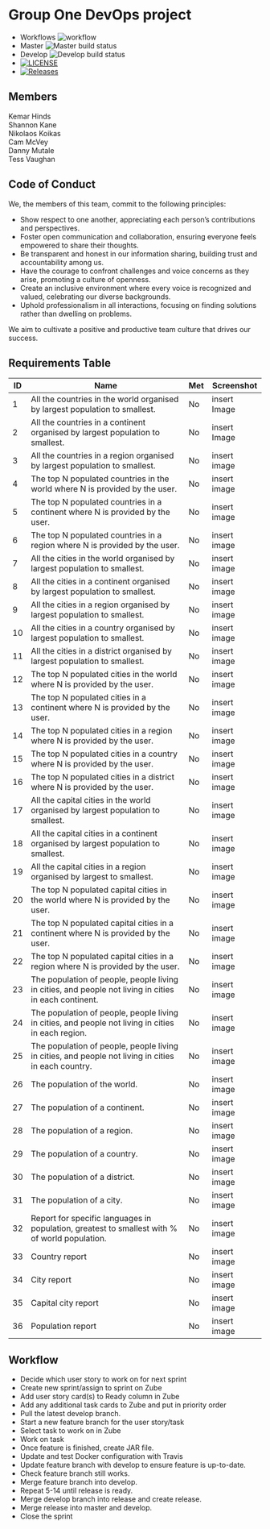 # Group One DevOps project

* Workflows ![workflow](https://github.com/TvonSween/sem-one/actions/workflows/main.yml/badge.svg)
* Master ![Master build status ](https://img.shields.io/github/actions/workflow/status/TvonSween/sem-one/main.yml?branch=master)
* Develop ![Develop build status ](https://img.shields.io/github/actions/workflow/status/TvonSween/sem-one/main.yml?branch=develop)
* [![LICENSE](https://img.shields.io/github/license/TvonSween/sem-one.svg?style=flat-square)](https://github.com/TvonSween/sem-one/blob/master/LICENSE)
* [![Releases](https://img.shields.io/github/release/TvonSween/sem-one/all.svg?style=flat-square)](https://github.com/TvonSween/sem-one/releases)

## Members
Kemar Hinds  
Shannon Kane  
Nikolaos Koikas  
Cam McVey  
Danny Mutale  
Tess Vaughan

## Code of Conduct
We, the members of this team, commit to the following principles:

* Show respect to one another, appreciating each person’s contributions and perspectives.
* Foster open communication and collaboration, ensuring everyone feels empowered to share their thoughts.
* Be transparent and honest in our information sharing, building trust and accountability among us.
* Have the courage to confront challenges and voice concerns as they arise, promoting a culture of openness.
* Create an inclusive environment where every voice is recognized and valued, celebrating our diverse backgrounds.
* Uphold professionalism in all interactions, focusing on finding solutions rather than dwelling on problems.

We aim to cultivate a positive and productive team culture that drives our success.

## Requirements Table
| ID | Name                                                                                                  | Met | Screenshot   |
|----|-------------------------------------------------------------------------------------------------------|-----|--------------|
| 1  | All the countries in the world organised by largest population to smallest.                           | No  | insert Image |
| 2  | All the countries in a continent organised by largest population to smallest.                         | No  | insert Image |
| 3  | All the countries in a region organised by largest population to smallest.                            | No  | insert image |
| 4  | The top N populated countries in the world where N is provided by the user.                           | No  | insert image |
| 5  | The top N populated countries in a continent where N is provided by the user.                         | No  | insert image |
| 6  | The top N populated countries in a region where N is provided by the user.                            | No  | insert image |
| 7  | All the cities in the world organised by largest population to smallest.                              | No  | insert image |
| 8  | All the cities in a continent organised by largest population to smallest.                            | No  | insert image |
| 9  | All the cities in a region organised by largest population to smallest.                               | No  | insert image |
| 10 | All the cities in a country organised by largest population to smallest.                              | No  | insert image |
| 11 | All the cities in a district organised by largest population to smallest.                             | No  | insert image |
| 12 | The top N populated cities in the world where N is provided by the user.                              | No  | insert image |
| 13 | The top N populated cities in a continent where N is provided by the user.                            | No  | insert image |
| 14 | The top N populated cities in a region where N is provided by the user.                               | No  | insert image |
| 15 | The top N populated cities in a country where N is provided by the user.                              | No  | insert image |
| 16 | The top N populated cities in a district where N is provided by the user.                             | No  | insert image |
| 17 | All the capital cities in the world organised by largest population to smallest.                      | No  | insert image |
| 18 | All the capital cities in a continent organised by largest population to smallest.                    | No  | insert image |
| 19 | All the capital cities in a region organised by largest to smallest.                                  | No  | insert image |
| 20 | The top N populated capital cities in the world where N is provided by the user.                      | No  | insert image |
| 21 | The top N populated capital cities in a continent where N is provided by the user.                    | No  | insert image |
| 22 | The top N populated capital cities in a region where N is provided by the user.                       | No  | insert image |
| 23 | The population of people, people living in cities, and people not living in cities in each continent. | No  | insert image |
| 24 | The population of people, people living in cities, and people not living in cities in each region.    | No  | insert image |
| 25 | The population of people, people living in cities, and people not living in cities in each country.   | No  | insert image |
| 26 | The population of the world.                                                                          | No  | insert image |
| 27 | The population of a continent.                                                                        | No  | insert image |
| 28 | The population of a region.                                                                           | No  | insert image |
| 29 | The population of a country.                                                                          | No  | insert image |
| 30 | The population of a district.                                                                         | No  | insert image |
| 31 | The population of a city.                                                                             | No  | insert image |
| 32 | Report for specific languages in population, greatest to smallest with % of world population.         | No  | insert image |
| 33 | Country report                                                                                        | No  | insert image |
| 34 | City report                                                                                           | No  | insert image |
| 35 | Capital city report                                                                                   | No  | insert image |
| 36 | Population report                                                                                     | No  | insert image |

## Workflow
* Decide which user story to work on for next sprint
* Create new sprint/assign to sprint on Zube
* Add user story card(s) to Ready column in Zube
* Add any additional task cards to Zube and put in priority order
* Pull the latest develop branch. 
* Start a new feature branch for the user story/task
* Select task to work on in Zube
* Work on task
* Once feature is finished, create JAR file. 
* Update and test Docker configuration with Travis
* Update feature branch with develop to ensure feature is up-to-date. 
* Check feature branch still works. 
* Merge feature branch into develop. 
* Repeat 5-14 until release is ready. 
* Merge develop branch into release and create release.
* Merge release into master and develop.
* Close the sprint
